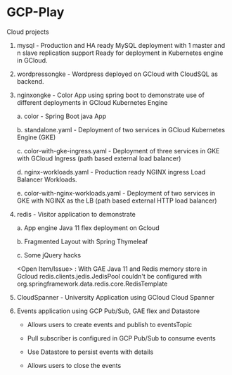 # GCP-Play
Cloud projects

1. mysql - Production and HA ready MySQL deployment with 1 master and n slave replication support
           Ready for deployment in Kubernetes engine in GCloud.
2. wordpressongke - Wordpress deployed on GCloud with CloudSQL as backend.
3. nginxongke - Color App using spring boot to demonstrate use of different deployments in GCloud Kubernetes Engine
   
   a. color - Spring Boot java App
   
   b. standalone.yaml - Deployment of two services in GCloud Kubernetes Engine (GKE)
   
   c. color-with-gke-ingress.yaml - Deployment of three services in GKE 
                                    with GCloud Ingress (path based external load balancer)
                                    
   d. nginx-workloads.yaml - Production ready NGINX ingress Load Balancer Workloads.
   
   e. color-with-nginx-workloads.yaml - Deployment of two services in GKE
                                        with NGINX as the LB (path based external HTTP load balancer)
4. redis - Visitor application to demonstrate 

   a. App engine Java 11 flex deployment on Gcloud
   
   b. Fragmented Layout with Spring Thymeleaf
   
   c. Some jQuery hacks
   
   <Open Item/Issue> : With GAE Java 11 and Redis memory store in Gcloud 
   redis.clients.jedis.JedisPool couldn't be configured with org.springframework.data.redis.core.RedisTemplate
           
5. CloudSpanner - University Application using GCloud Cloud Spanner

6. Events application using GCP Pub/Sub, GAE flex and Datastore
    
     - Allows users to create events and publish to eventsTopic
    
     - Pull subscriber is configured in GCP Pub/Sub to consume events
    
     - Use Datastore to persist events with details
    
     - Allows users to close the events
